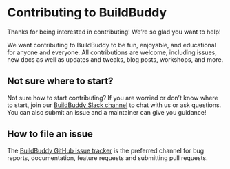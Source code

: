 <!--
{
  "name": "Contributing",
  "category": "5eeba6a6c5230e48eea60f18",
  "priority": 500
}
-->

# Contributing to BuildBuddy

Thanks for being interested in contributing! We’re so glad you want to help!

We want contributing to BuildBuddy to be fun, enjoyable, and educational for anyone and everyone. All contributions are welcome, including issues, new docs as well as updates and tweaks, blog posts, workshops, and more.

## Not sure where to start?

Not sure how to start contributing? If you are worried or don’t know where to start, join our [BuildBuddy Slack channel](https://slack.buildbuddy.io) to chat with us or ask questions. You can also submit an issue and a maintainer can give you guidance!

## How to file an issue

The [BuildBuddy GitHub issue tracker](https://github.com/buildbuddy-io/buildbuddy/issues) is the preferred channel for bug reports, documentation, feature requests and submitting pull requests.
